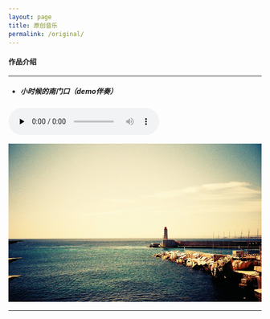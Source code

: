 ```yaml
---
layout: page
title: 原创音乐
permalink: /original/
---
```


#### 作品介绍

---  
* ##### 小时候的南门口（demo伴奏）  
<audio id="audio" controls="" preload="none"><source id="mp3" src="/assets/audio/nanmen.mp3">     

  ![example](/assets/images/original/example.jpg)
  
---